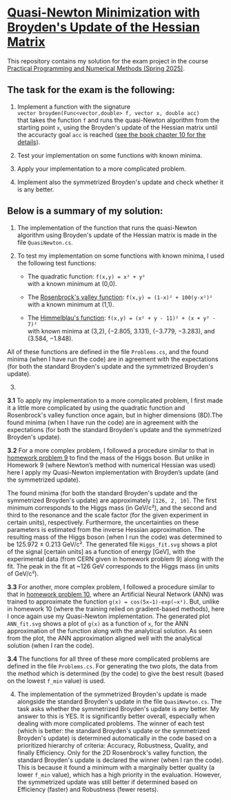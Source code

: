 # [Quasi-Newton Minimization with Broyden's Update of the Hessian Matrix](https://fedorov.sdfeu.org/prog/projex/minimum-broyden.htm)

This repository contains my solution for the exam project in the course  
[Practical Programming and Numerical Methods (Spring 2025)](https://fedorov.sdfeu.org/prog/).

## The task for the exam is the following:

1. Implement a function with the signature  
    `vector broyden(Func<vector,double> f, vector x, double acc)`  
that takes the function `f` and runs the quasi-Newton algorithm from the starting point `x`, using the Broyden's update of the Hessian matrix until the accuracty goal `acc` is reached ([see the book chapter 10 for the details](https://fedorov.sdfeu.org/prog/book/book.pdf)).

2.  Test your implementation on some functions with known minima.

3.  Apply your implementation to a more complicated problem.

4.  Implement also the symmetrized Broyden's update and check whether it is any better.

## Below is a summary of my solution:

1.  The implementation of the function that runs the quasi-Newton algorithm using Broyden's update of the Hessian matrix is made in the file `QuasiNewton.cs`.

2.  To test my implementation on some functions with known minima, I used the following test functions:

    *   The quadratic function: `f(x,y) = x² + y²`  
with a known minimum at (0,0).

    *   The [Rosenbrock's valley function](https://en.wikipedia.org/wiki/Rosenbrock_function): `f(x,y) = (1-x)² + 100(y-x²)²`  
with a known minimum at (1,1).

    *   The [Himmelblau's function](https://en.wikipedia.org/wiki/Himmelblau%27s_function): `f(x,y) = (x² + y - 11)² + (x + y² - 7)²`  
with known minima at (3,2), (−2.805, 3.131), (−3.779, −3.283), and (3.584, −1.848).  

All of these functions are defined in the file `Problems.cs`, and the found minima (when I have run the code) are in agreement with the expectations (for both the standard Broyden's update and the symmetrized Broyden's update).

3.  

**3.1** To apply my implementation to a more complicated problem, I first made it a little more complicated by using the quadratic function and Rosenbrock's valley function once again, but in higher dimensions (8D).The found minima (when I have run the code) are in agreement with the expectations (for both the standard Broyden's update and the symmetrized Broyden's update).
	
**3.2** For a more complex problem, I followed a procedure similar to that in [homework problem 9](https://fedorov.sdfeu.org/prog/homeworks/minimum.htm) to find the mass of the Higgs boson. But unlike in Homework 9 (where Newton’s method with numerical Hessian was used) here I apply my Quasi-Newton implementation with Broyden’s update (and the symmetrized update).

The found minima (for both the standard Broyden's update and the symmetrized Broyden's update) are approximately `[126, 2, 10]`. The first minimum corresponds to the Higgs mass (in GeV/c²), and the second and third to the resonance and the scale factor (for the given experiment in certain units), respectively. Furthermore, the uncertainties on these parameters is estimated from the inverse Hessian approximation. The resulting mass of the Higgs boson (when I run the code) was determined to be 125.972 ± 0.213 GeV/c².
The generated file `Higgs_fit.svg` shows a plot of the signal [certain units] as a function of energy [GeV], with the experimental data (from CERN given in homework problem 9) along with the fit. The peak in the fit at ~126 GeV corresponds to the Higgs mass (in units of GeV/c²).

**3.3** For another, more complex problem, I followed a procedure similar to that in [homework problem 10](https://fedorov.sdfeu.org/prog/homeworks/neural-network.htm), where an Artificial Neural Network (ANN) was trained to approximate the function `g(x) = cos(5x−1)·exp(−x²)`. But, unlike in homework 10 (where the training relied on gradient-based methods), here I once again use my Quasi-Newton implementation.
The generated plot `ANN_fit.svg` shows a plot of `g(x)` as a function of `x`, for the ANN approximation of the function along with the analytical solution. As seen from the plot, the ANN approximation aligned well with the analytical solution (when I ran the code).

**3.4** The functions for all three of these more complicated problems are defined in the file `Problems.cs`. For generating the two plots, the data from the method which is determined (by the code) to give the best result (based on the lowest `f_min` value) is used.

4.  The implementation of the symmetrized Broyden's update is made alongside the standard Broyden's update in the file `QuasiNewton.cs`. The task asks whether the symmetrized Broyden's update is any better. My answer to this is YES. It is significantly better overall, especially when dealing with more complicated problems. The winner of each test (which is better: the standard Broyden's update or the symmetrized Broyden's update) is determined automatically in the code based on a prioritized hierarchy of criteria: Accuracy, Robustness, Quality, and finally Efficiency. Only for the 2D Rosenbrock's valley function, the standard Broyden's update is declared the winner (when I ran the code). This is because it found a minimum with a marginally better quality (a lower `f_min` value), which has a high priority in the evaluation. However, the symmetrized update was still better if determined based on Efficiency (faster) and Robustness (fewer resets).

